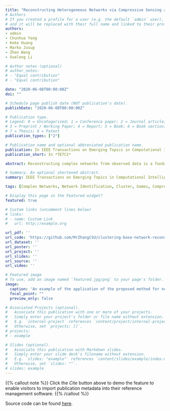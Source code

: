 ```yaml
---
title: "Reconstructing Heterogeneous Networks via Compressive Sensing and Clustering"
# Authors
# If you created a profile for a user (e.g. the default `admin` user), write the username (folder name) here 
# and it will be replaced with their full name and linked to their profile.
authors:
- admin
- Chunhua Yang
- Keke Huang
- Marko Jusup
- Zhen Wang
- Xuelong Li

# Author notes (optional)
# author_notes:
# - "Equal contribution"
# - "Equal contribution"

date: "2020-06-08T00:00:00Z"
doi: ""

# Schedule page publish date (NOT publication's date).
publishDate: "2020-06-08T00:00:00Z"

# Publication type.
# Legend: 0 = Uncategorized; 1 = Conference paper; 2 = Journal article;
# 3 = Preprint / Working Paper; 4 = Report; 5 = Book; 6 = Book section;
# 7 = Thesis; 8 = Patent
publication_types: ["2"]

# Publication name and optional abbreviated publication name.
publication: In IEEE Transactions on Emerging Topics in Computational Intelligence
publication_short: In *TETCI*

abstract: Reconstructing complex networks from observed data is a fundamental problem in network science. Compressive sensing, widely used for recovery of sparse signals, has also been used for network reconstruction under the assumption that networks are sparse. However, heterogeneous networks are not exactly sparse. Moreover, when using compressive sensing to recover signals, the projection matrix is usually a random matrix that satisfies the restricted isometry property (RIP) condition. This condition is much harder to satisfy during network reconstruction because the projection matrix depends on time-series data of network dynamics. To overcome these shortcomings, we devised a novel approach by adapting the alternating direction method of multipliers to find a candidate adjacency matrix. Then we used clustering to identify high-degree nodes. Finally, we replaced the elements of the candidate adjacency vectors of high-degree nodes, which are likely to be incorrect, with the corresponding elements of small-degree nodes, which are likely to be correct. The proposed method thus overcomes the shortcomings of compressive sensing and is suitable for reconstructing heterogeneous networks. Experiments with both artificial scale-free and empirical networks showed that the proposed method is accurate and robust.

# Summary. An optional shortened abstract.
summary: IEEE Transactions on Emerging Topics in Computational Intelligence

tags: [Complex Networks, Network Identification, Cluster, Games, Compressive Sensing]

# Display this page in the Featured widget?
featured: true

# Custom links (uncomment lines below)
# links:
# - name: Custom Link
#   url: http://example.org

url_pdf: ''
url_code: 'https://github.com/MrZhangCSU/clustering-base-network-reconstruction'
url_dataset: ''
url_poster: ''
url_project: ''
url_slides: ''
url_source: ''
url_video: ''

# Featured image
# To use, add an image named `featured.jpg/png` to your page's folder. 
image:
  caption: 'An example of the application of the proposed method for network structure reconstruction'
  focal_point: ""
  preview_only: false

# Associated Projects (optional).
#   Associate this publication with one or more of your projects.
#   Simply enter your project's folder or file name without extension.
#   E.g. `internal-project` references `content/project/internal-project/index.md`.
#   Otherwise, set `projects: []`.
# projects:
# - example

# Slides (optional).
#   Associate this publication with Markdown slides.
#   Simply enter your slide deck's filename without extension.
#   E.g. `slides: "example"` references `content/slides/example/index.md`.
#   Otherwise, set `slides: ""`.
# slides: example
---
```


{{% callout note %}}
Click the *Cite* button above to demo the feature to enable visitors to import publication metadata into their reference management software.
{{% /callout %}}

Source code can be found [here](https://github.com/MrZhangCSU/clustering-base-network-reconstruction).
